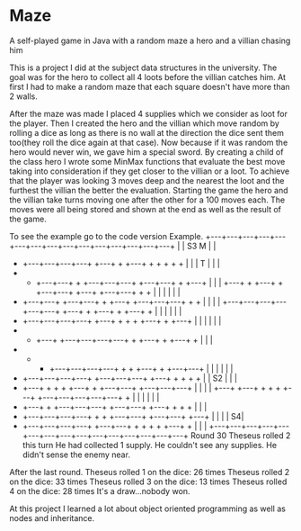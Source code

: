 # Maze
A self-played game in Java with a random maze a hero and a villian chasing him

This is a project I did at the subject data structures in the university.
The goal was for the hero to collect all 4 loots before the villian catches him.
At first I had to make a random maze that each square doesn't have more than 2 walls.

After the maze was made I placed 4 supplies which we consider as loot for the player.
Then I created the hero and the villian which move random by rolling a dice as long as there is no wall at the direction the dice sent them too(they roll the dice again at that case).
Now because if it was random the hero would never win, we gave him a special sword. By creating a child of the class hero I wrote some MinMax functions that evaluate the best move taking
into consideration if they get closer to the villian or a loot. To achieve that the player was looking 3 moves deep and the nearest the loot and the furthest the villian the better the evaluation.
Starting the game the hero and the villian take turns moving one after the other for a 100 moves each.
The moves were all being stored and shown at the end as well as the result of the game.

To see the example go to the code version
Example.
+---+---+---+---+---+---+---+---+---+---+---+---+---+---+---+
|                               | S3  M     |               |
+   +---+---+---+---+   +---+   +   +---+   +   +   +   +   +
|   |               | T         |       |                   |
+   +   +---+---+   +   +---+---+---+   +---+---+   +   +---+
|       |                                                   |
+---+   +   +---+   +   +---+---+   +---+   +---+---+   +   +
|       |           |       |       |                       |
+   +---+---+   +---+---+   +   +---+   +---+---+---+   +   +
|                           |                       |       |
+---+---+---+---+---+---+   +---+   +   +---+   +   +---+   +
|                           |       |   |           |       |
+   +---+---+---+---+   +---+   +   +   +   +---+   +   +---+
|   |                           |   |   |                   |
+   +   +---+   +---+---+---+---+   +   +---+   +   +---+   +
|   |                                                       |
+   +   +   +---+---+---+---+   +   +   +---+   +   +---+---+
|       |                           |           |   |       |
+   +---+---+---+---+   +---+---+---+   +---+   +   +   +   +
|           | S2    |               |                       |
+   +---+   +   +   +   +---+   +   +---+---+   +---+---+---+
|       |                       |                           |
+---+   +---+   +   +   +   +---+   +---+---+---+---+---+   +
|           |   |               |                   |       |
+   +---+   +   +---+---+---+   +---+---+   +---+   +   +   +
|                           |                               |
+   +---+---+---+---+   +   +   +---+---+   +---+---+   +---+
|                               |       |   |             S4|
+   +---+---+---+---+   +---+---+   +   +   +   +   +---+   +
|                                               |           |
+---+---+---+---+---+---+---+---+---+---+---+---+---+---+---+
      Round 30
Theseus rolled 2 this turn
He had collected 1 supply.
He couldn't see any supplies.
He didn't sense the enemy near.

After the last round.
Theseus rolled 1 on the dice: 26 times
Theseus rolled 2 on the dice: 33 times
Theseus rolled 3 on the dice: 13 times
Theseus rolled 4 on the dice: 28 times
It's a draw...nobody won.

At this project I learned a lot about object oriented programming as well as nodes and inheritance. 

